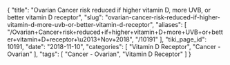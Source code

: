 {
    "title": "Ovarian Cancer risk reduced if higher vitamin D, more UVB, or better vitamin D receptor",
    "slug": "ovarian-cancer-risk-reduced-if-higher-vitamin-d-more-uvb-or-better-vitamin-d-receptor",
    "aliases": [
        "/Ovarian+Cancer+risk+reduced+if+higher+vitamin+D+more+UVB+or+better+vitamin+D+receptor+\u2013+Nov+2018",
        "/10191"
    ],
    "tiki_page_id": 10191,
    "date": "2018-11-10",
    "categories": [
        "Vitamin D Receptor",
        "Cancer - Ovarian"
    ],
    "tags": [
        "Cancer - Ovarian",
        "Vitamin D Receptor"
    ]
}